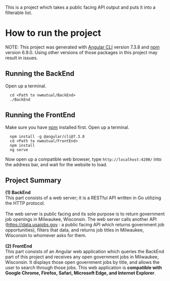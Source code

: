 This is a project which takes a public facing API output and puts it into a filterable list.

# How to run the project

NOTE: This project was generated with [Angular CLI](https://github.com/angular/angular-cli) version 7.3.8 and [npm](https://www.npmjs.com/get-npm) version 6.9.0. Using other versions of those packages in this project may result in issues.

## Running the BackEnd
Open up a terminal.
```
  cd <Path to nwmutual/BackEnd>
  ./BackEnd
```

## Running the FrontEnd
Make sure you have [npm](https://www.npmjs.com/get-npm) installed first. Open up a terminal.
```
  npm install -g @angular/cli@7.3.8
  cd <Path to nwmutual/FrontEnd>
  npm install
  ng serve
```
Now open up a compatible web browser, type `http://localhost:4200/` into the address bar, and wait for the website to load.

## Project Summary
**(1) BackEnd**\
This part consists of a web server; it is a RESTful API written in Go utilizing the HTTP protocol.\
\
The web server is public facing and its sole purpose is to return government job openings in Milwaukee, Wisconsin.  The web server calls another API (https://data.usajobs.gov : a public facing API which returns government job opportunities), filters that data, and returns job titles in Milwaukee, Wisconsin to whomever asks for them.\
\
**(2) FrontEnd**\
This part consists of an Angular web application which queries the BackEnd part of this project and receives any open government jobs in Milwaukee, Wisconsin. It displays those open government jobs by title, and allows the user to search through those jobs. This web application is **compatible with Google Chrome, Firefox, Safari, Microsoft Edge, and Internet Explorer**.
